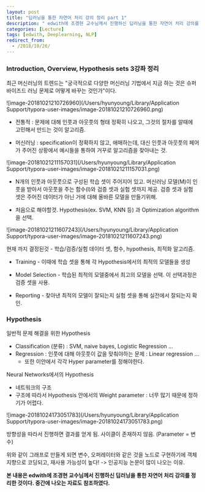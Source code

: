 ```yaml
---
layout: post
title: "딥러닝을 통한 자연어 처리 강의 정리 part 1"
description: " edwith에 조경현 교수님께서 진행하신 딥러닝을 통한 자연어 처리 강의를 정리, Introduction, Overview, Hypothesis sets 부분"
categories: [Lecture]
tags: [edwith, Deeplearning, NLP]
redirect_from:
  - /2018/10/26/
---
```



### Introduction, Overview, Hypothesis sets 3강좌 정리

최근 머신러닝의 트렌드는 "궁극적으로 다양한 머신러닝 기법에서 지금 하는 것은 슈퍼바이즈드 러닝 문제로 어떻게 바꾸는 것인가"이다.

![image-20181021210726960](/Users/hyunyoung/Library/Application Support/typora-user-images/image-20181021210726960.png)

- 전통적 : 문제에 대해 인풋과 아웃풋의 형태 정확히 나오고, 그것의 절차를 알때에 고민해서 만드는 것이 알고리즘.

- 머신러닝 : specification이 정확하지 않고, 애매하는데, 대신 인풋과 아웃풋의 페어가 주어진 상황에서 예시들을 통하여 거꾸로 알고리즘을 찾아내는 것.

![image-20181021211157031](/Users/hyunyoung/Library/Application Support/typora-user-images/image-20181021211157031.png)

- N개의 인풋과 아웃풋으로 구성된 학습 셋이 주어지어 있고. 머신러닝 모델(M)이 인풋을 받아서 아웃풋을 주는 함수(l)와 검증 셋과 실험 셋까지 제공. 검증 셋과 실험 셋은 주어진 데이터가 아닌 거에 대해 올바른 모델을 만들기위해.

- 처음으로 해야할것. Hypothesis(ex. SVM, KNN 등) 과 Optimization algorithm을 선택.

![image-20181021211607243](/Users/hyunyoung/Library/Application Support/typora-user-images/image-20181021211607243.png)

현재 까지 결정된것 - 학습/검증/실험 데이터 셋, 함수, hypothesis, 최적화 알고리즘.

- Training - 이때에 학습 셋을 통해 각 Hypothesis에서의 최적의 모델들을 생성

- Model Selection -  학습된 최적의 모델중에서 최고의 모델을 선택. 이 선택과정은 검증 셋을 사용.

- Reporting - 찾아낸 최적의 모델이 잘되는지 실험 셋을 통해 실전에서 잘되는지 확인.



### Hypothesis

일반적 문제 해결을 위한 Hypothesis

- Classification (분류) : SVM, naive bayes, Logistic Regression ...
- Regression : 인풋에 대해 아웃풋이 값을 맞춰야하는 문제 : Linear regression ... 
  - 또한 이안에서 각각 Hyper parameter를 정해야한다.



Neural Networks에서의 Hypothesis

- 네트워크의 구조 
- 구조에 따라서 Hypothesis 안에서의 Weight parameter : 너무 많기 때문에 정하기가 어렵다. 

![image-20181024173051783](/Users/hyunyoung/Library/Application Support/typora-user-images/image-20181024173051783.png)

방향성을 따라서 진행하면 결과를 얻게 됨. 사이클이 존재하지 않음. (Parameter = 변수)

위와 같이 그래프로 만들게 되면 변수, 오퍼레이터와 같은 것을 노드로 구현하기에 객체지향으로 코딩되고, 재사용 가능성이 높다! -> 인공지능 논문이 많이 나오는 이유.

**본 내용은 edwith에 조경현 교수님께서 진행하신 딥러닝을 통한 자연어 처리 강의를 정리한 것이다. 중간에 나오는 자료도 참조하였다.**